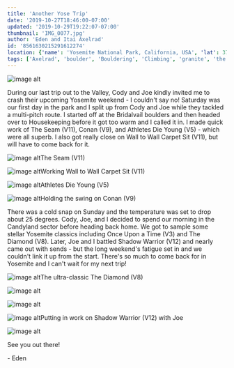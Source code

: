 ```yaml
---
title: 'Another Yose Trip'
date: '2019-10-27T18:46:00-07:00'
updated: '2019-10-29T19:22:07-07:00'
thumbnail: 'IMG_0077.jpg'
author: 'Eden and Itai Axelrad'
id: '8561630215291612274'
location: {'name': 'Yosemite National Park, California, USA', 'lat': 37.8651011, 'lng': -119.53832940000001, 'span': '51.044069,82.617188'}
tags: ['Axelrad', 'boulder', 'Bouldering', 'Climbing', 'granite', 'the seam', 'Valley', 'yosemite']
---
```


![image alt](/images/IMG_0077.jpg)

During our last trip out to the Valley, Cody and Joe kindly invited me to crash their upcoming Yosemite weekend - I couldn't say no! Saturday was our first day in the park and I split up from Cody and Joe while they tackled a multi-pitch route. I started off at the Bridalvail boulders and then headed over to Housekeeping before it got too warm and I called it in. I made quick work of The Seam (V11), Conan (V9), and Athletes Die Young (V5) \- which were all superb. I also got really close on Wall to Wall Carpet Sit (V11), but will have to come back for it.

![image alt](/images/IMG_0067.jpg)The Seam (V11)

![image alt](/images/IMG_0111.jpg)Working Wall to Wall Carpet Sit (V11)

![image alt](/images/IMG_0100.jpg)Athletes Die Young (V5)

![image alt](/images/IMG_0072.jpg)Holding the swing on Conan (V9)

There was a cold snap on Sunday and the temperature was set to drop about 25 degrees. Cody, Joe, and I decided to spend our morning in the Candyland sector before heading back home. We got to sample some stellar Yosemite classics including Once Upon a Time (V3) and The Diamond (V8). Later, Joe and I battled Shadow Warrior (V12) and nearly came out with sends - but the long weekend's fatigue set in and we couldn't link it up from the start. There's so much to come back for in Yosemite and I can't wait for my next trip!

![image alt](/images/IMG_0089.jpg)The ultra-classic The Diamond (V8)

![image alt](/images/IMG_0104.JPG)

![image alt](/images/IMG_0106.JPG)

![image alt](/images/IMG_0107.JPG)Putting in work on Shadow Warrior (V12) with Joe

![image alt](/images/IMG_0098.jpg)

See you out there!

\- Eden
